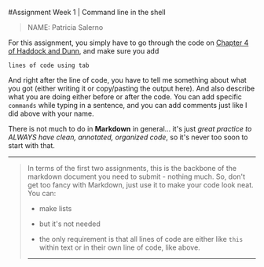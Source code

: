 #Assignment Week 1 | Command line in the shell

>NAME: Patricia Salerno

For this assignment, you simply have to go through the code on [Chapter 4 of Haddock and Dunn](https://practicalcomputing.org/), and make sure you add

	lines of code using tab 

And right after the line of code, you have to tell me something about what you got (either writing it or copy/pasting the output here). And also describe what you are doing either before or after the code. You can add specific `commands` while typing in a sentence, and you can add comments just like I did above with your name. 

There is not much to do in **Markdown** in general... it's just *great practice to ALWAYS have clean, annotated, organized code*, so it's never too soon to start with that. 


---------
>In terms of the first two assignments, this is the backbone of the markdown document you need to submit - nothing much. So, don't get too fancy with Markdown, just use it to make your code look neat. You can: 
>
>- make lists
>
>- but it's not needed
>
>- the only requirement is that all lines of code are either like `this` within text or in their own line of code, like above. 
>
>
>---------------


